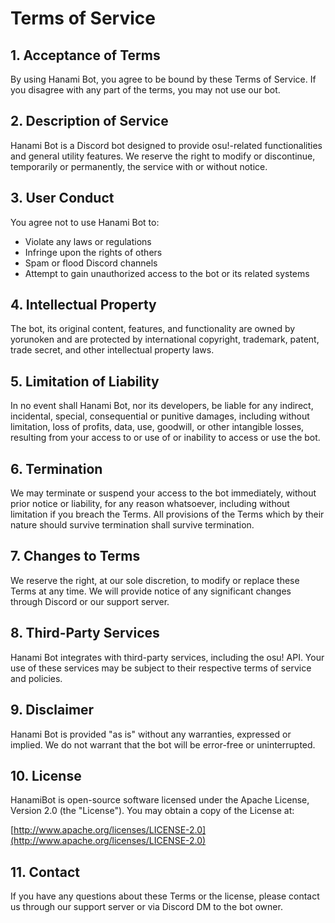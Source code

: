 # Terms of Service

## 1. Acceptance of Terms

By using Hanami Bot, you agree to be bound by these Terms of Service. If you disagree with any part of the terms, you may not use our bot.

## 2. Description of Service

Hanami Bot is a Discord bot designed to provide osu!-related functionalities and general utility features. We reserve the right to modify or discontinue, temporarily or permanently, the service with or without notice.

## 3. User Conduct

You agree not to use Hanami Bot to:

- Violate any laws or regulations
- Infringe upon the rights of others
- Spam or flood Discord channels
- Attempt to gain unauthorized access to the bot or its related systems

## 4. Intellectual Property

The bot, its original content, features, and functionality are owned by yorunoken and are protected by international copyright, trademark, patent, trade secret, and other intellectual property laws.

## 5. Limitation of Liability

In no event shall Hanami Bot, nor its developers, be liable for any indirect, incidental, special, consequential or punitive damages, including without limitation, loss of profits, data, use, goodwill, or other intangible losses, resulting from your access to or use of or inability to access or use the bot.

## 6. Termination

We may terminate or suspend your access to the bot immediately, without prior notice or liability, for any reason whatsoever, including without limitation if you breach the Terms. All provisions of the Terms which by their nature should survive termination shall survive termination.

## 7. Changes to Terms

We reserve the right, at our sole discretion, to modify or replace these Terms at any time. We will provide notice of any significant changes through Discord or our support server.

## 8. Third-Party Services

Hanami Bot integrates with third-party services, including the osu! API. Your use of these services may be subject to their respective terms of service and policies.

## 9. Disclaimer

Hanami Bot is provided "as is" without any warranties, expressed or implied. We do not warrant that the bot will be error-free or uninterrupted.

## 10. License

HanamiBot is open-source software licensed under the Apache License, Version 2.0 (the "License"). You may obtain a copy of the License at:

[http://www.apache.org/licenses/LICENSE-2.0](http://www.apache.org/licenses/LICENSE-2.0)

## 11. Contact

If you have any questions about these Terms or the license, please contact us through our support server or via Discord DM to the bot owner.
